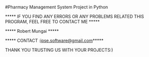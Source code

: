 #Pharmacy Management System Project in Python




***** IF YOU FIND ANY ERRORS OR ANY PROBLEMS RELATED THIS PROGRAM, FEEL FREE TO CONTACT ME ***** 


***** Robert Mungai *****


***** CONTACT :ipse.software@gmail.com*****




THANK YOU TRUSTING US WITH YOUR PROJECTS:) 
